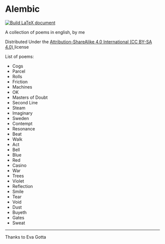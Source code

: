 # Alembic
[![Build LaTeX document](https://github.com/MatMasIt/Alembic/actions/workflows/LaTeXcompile.yml/badge.svg)](https://github.com/MatMasIt/Alembic/actions/workflows/LaTeXcompile.yml)

A collection of poems in english, by me

Distributed Under the [Attribution-ShareAlike 4.0 International (CC BY-SA 4.0) ](https://creativecommons.org/licenses/by-sa/4.0/}) license

List of poems:

<!-- BEGIN POEMLIST -->
* Cogs
* Parcel
* Rolls
* Friction
* Machines
* OK
* Masters of Doubt
* Second Line
* Steam
* Imaginary
* Sweden
* Contempt
* Resonance
* Beat
* Walk
* Act
* Bell
* Blue
* Red
* Casino
* War
* Trees
* Violet
* Reflection
* Smile
* Tear
* Void
* Dust
* Buyeth
* Gates
* Sweat
<!-- END POEMLIST -->


---

Thanks to Eva Gotta
